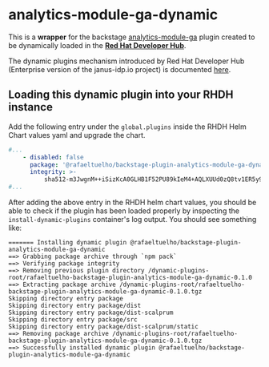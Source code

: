 # analytics-module-ga-dynamic

This is a **wrapper** for the backstage [analytics-module-ga](https://github.com/backstage/backstage/tree/master/plugins/analytics-module-ga) plugin created to be dynamically loaded in the [**Red Hat Developer Hub**](https://www.redhat.com/en/technologies/cloud-computing/developer-hub).

The dynamic plugins mechanism introduced by Red Hat Developer Hub (Enterprise version of the janus-idp.io project) is documented [here](https://github.com/janus-idp/backstage-showcase/blob/main/showcase-docs/dynamic-plugins.md).

## Loading this dynamic plugin into your RHDH instance

Add the following entry under the `global.plugins` inside the RHDH Helm Chart values yaml and upgrade the chart.

```yaml
#...
    - disabled: false
      package: '@rafaeltuelho/backstage-plugin-analytics-module-ga-dynamic'
      integrity: >-
          sha512-m3JwgnM++iSizKcA0GLHB1F52PU89kIeM4+AQLXUUd0zQ8tv1ER5y9nlgEqdizKa+5Q7drOFtj4fP4goN6Hz5Q==
#...
```

After adding the above entry in the RHDH helm chart values, you should be able to check if the plugin has been loaded properly by inspecting the `install-dynamic-plugins` container's log output. You should see something like:

```
======= Installing dynamic plugin @rafaeltuelho/backstage-plugin-analytics-module-ga-dynamic
==> Grabbing package archive through `npm pack`
==> Verifying package integrity
==> Removing previous plugin directory /dynamic-plugins-root/rafaeltuelho-backstage-plugin-analytics-module-ga-dynamic-0.1.0
==> Extracting package archive /dynamic-plugins-root/rafaeltuelho-backstage-plugin-analytics-module-ga-dynamic-0.1.0.tgz
Skipping directory entry package
Skipping directory entry package/dist
Skipping directory entry package/dist-scalprum
Skipping directory entry package/src
Skipping directory entry package/dist-scalprum/static
==> Removing package archive /dynamic-plugins-root/rafaeltuelho-backstage-plugin-analytics-module-ga-dynamic-0.1.0.tgz
==> Successfully installed dynamic plugin @rafaeltuelho/backstage-plugin-analytics-module-ga-dynamic
```
